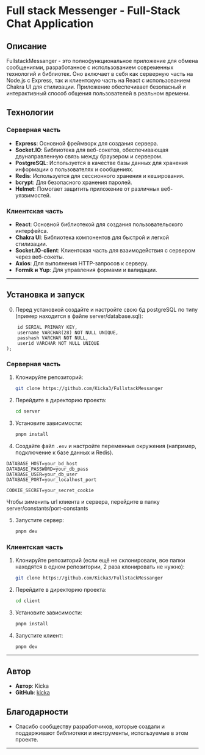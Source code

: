 ﻿# Full stack Messenger - Full-Stack Chat Application

## Описание

FullstackMessanger - это полнофункциональное приложение для обмена сообщениями, разработанное с использованием современных технологий и библиотек. Оно включает в себя как серверную часть на Node.js с Express, так и клиентскую часть на React с использованием Chakra UI для стилизации. Приложение обеспечивает безопасный и интерактивный способ общения пользователей в реальном времени.

## Технологии

### Серверная часть

- **Express**: Основной фреймворк для создания сервера.
- **Socket.IO**: Библиотека для веб-сокетов, обеспечивающая двунаправленную связь между браузером и сервером.
- **PostgreSQL**: Используется в качестве базы данных для хранения информации о пользователях и сообщениях.
- **Redis**: Используется для сессионного хранения и кеширования.
- **bcrypt**: Для безопасного хранения паролей.
- **Helmet**: Помогает защитить приложение от различных веб-уязвимостей.

### Клиентская часть

- **React**: Основной библиотекой для создания пользовательского интерфейса.
- **Chakra UI**: Библиотека компонентов для быстрой и легкой стилизации.
- **Socket.IO-client**: Клиентская часть для взаимодействия с сервером через веб-сокеты.
- **Axios**: Для выполнения HTTP-запросов к серверу.
- **Formik и Yup**: Для управления формами и валидации.

---

## Установка и запуск

0. Перед установкой создайте и настройте свою бд postgreSQL по типу (пример находится в файле server/database.sql):
```CREATE TABLE users (
    id SERIAL PRIMARY KEY,
    username VARCHAR(28) NOT NULL UNIQUE,
    passhash VARCHAR NOT NULL,
    userid VARCHAR NOT NULL UNIQUE
);
```

### Серверная часть

1. Клонируйте репозиторий:
   ```bash
   git clone https://github.com/Kicka3/FullstackMessanger
   ```
2. Перейдите в директорию проекта:
   ```bash
   cd server
   ```
3. Установите зависимости:
   ```bash
   pnpm install
   ```
4. Создайте файл `.env` и настройте переменные окружения (например, подключение к базе данных и Redis).
```DATABASE_NAME=whatsapp
DATABASE_HOST=your_bd_host
DATABASE_PASSWORD=your_db_pass
DATABASE_USER=your_db_user
DATABASE_PORT=your_localhost_port

COOKIE_SECRET=your_secret_cookie
```
Чтобы зименить url клиента и сервера, перейдите в папку server/constants/port-constants

5. Запустите сервер:
   ```bash
   pnpm dev
   ```

### Клиентская часть

1. Клонируйте репозиторий (если ещё не склонировали, все папки находятся в одном репозитории, 2 раза клонировать не нужно):
   ```bash
   git clone https://github.com/Kicka3/FullstackMessanger
   ```
2. Перейдите в директорию проекта:
   ```bash
   cd client
   ```
3. Установите зависимости:
   ```bash
   pnpm install
   ```
4. Запустите клиент:
   ```bash
   pnpm dev
   ```
---
## Автор

- **Автор**: Kicka
- **GitHub**: [kicka](https://github.com/Kicka3)

## Благодарности

- Спасибо сообществу разработчиков, которые создали и поддерживают библиотеки и инструменты, используемые в этом проекте.

---
